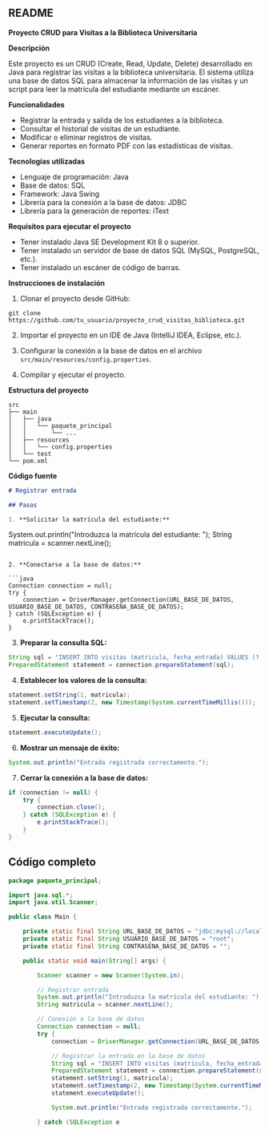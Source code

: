 ## README

**Proyecto CRUD para Visitas a la Biblioteca Universitaria**

**Descripción**

Este proyecto es un CRUD (Create, Read, Update, Delete) desarrollado en Java para registrar las visitas a la biblioteca universitaria. El sistema utiliza una base de datos SQL para almacenar la información de las visitas y un script para leer la matrícula del estudiante mediante un escáner.

**Funcionalidades**

* Registrar la entrada y salida de los estudiantes a la biblioteca.
* Consultar el historial de visitas de un estudiante.
* Modificar o eliminar registros de visitas.
* Generar reportes en formato PDF con las estadísticas de visitas.

**Tecnologías utilizadas**

* Lenguaje de programación: Java
* Base de datos: SQL
* Framework: Java Swing
* Librería para la conexión a la base de datos: JDBC
* Librería para la generación de reportes: iText

**Requisitos para ejecutar el proyecto**

* Tener instalado Java SE Development Kit 8 o superior.
* Tener instalado un servidor de base de datos SQL (MySQL, PostgreSQL, etc.).
* Tener instalado un escáner de código de barras.

**Instrucciones de instalación**

1. Clonar el proyecto desde GitHub:

```
git clone https://github.com/tu_usuario/proyecto_crud_visitas_biblioteca.git
```

2. Importar el proyecto en un IDE de Java (IntelliJ IDEA, Eclipse, etc.).

3. Configurar la conexión a la base de datos en el archivo `src/main/resources/config.properties`.

4. Compilar y ejecutar el proyecto.

**Estructura del proyecto**

```
src
├── main
│   ├── java
│   │   └── paquete_principal
│   │       └── ...
│   ├── resources
│   │   └── config.properties
│   └── test
└── pom.xml
```

**Código fuente**

```markdown
# Registrar entrada

## Pasos

1. **Solicitar la matrícula del estudiante:**

```
System.out.println("Introduzca la matrícula del estudiante: ");
String matricula = scanner.nextLine();
```

2. **Conectarse a la base de datos:**

```java
Connection connection = null;
try {
    connection = DriverManager.getConnection(URL_BASE_DE_DATOS, USUARIO_BASE_DE_DATOS, CONTRASENA_BASE_DE_DATOS);
} catch (SQLException e) {
    e.printStackTrace();
}
```

3. **Preparar la consulta SQL:**

```java
String sql = "INSERT INTO visitas (matricula, fecha_entrada) VALUES (?, ?)";
PreparedStatement statement = connection.prepareStatement(sql);
```

4. **Establecer los valores de la consulta:**

```java
statement.setString(1, matricula);
statement.setTimestamp(2, new Timestamp(System.currentTimeMillis()));
```

5. **Ejecutar la consulta:**

```java
statement.executeUpdate();
```

6. **Mostrar un mensaje de éxito:**

```java
System.out.println("Entrada registrada correctamente.");
```

7. **Cerrar la conexión a la base de datos:**

```java
if (connection != null) {
    try {
        connection.close();
    } catch (SQLException e) {
        e.printStackTrace();
    }
}
```

## Código completo

```java
package paquete_principal;

import java.sql.*;
import java.util.Scanner;

public class Main {

    private static final String URL_BASE_DE_DATOS = "jdbc:mysql://localhost:3306/biblioteca";
    private static final String USUARIO_BASE_DE_DATOS = "root";
    private static final String CONTRASENA_BASE_DE_DATOS = "";

    public static void main(String[] args) {

        Scanner scanner = new Scanner(System.in);

        // Registrar entrada
        System.out.println("Introduzca la matrícula del estudiante: ");
        String matricula = scanner.nextLine();

        // Conexión a la base de datos
        Connection connection = null;
        try {
            connection = DriverManager.getConnection(URL_BASE_DE_DATOS, USUARIO_BASE_DE_DATOS, CONTRASENA_BASE_DE_DATOS);

            // Registrar la entrada en la base de datos
            String sql = "INSERT INTO visitas (matricula, fecha_entrada) VALUES (?, ?)";
            PreparedStatement statement = connection.prepareStatement(sql);
            statement.setString(1, matricula);
            statement.setTimestamp(2, new Timestamp(System.currentTimeMillis()));
            statement.executeUpdate();

            System.out.println("Entrada registrada correctamente.");

        } catch (SQLException e
